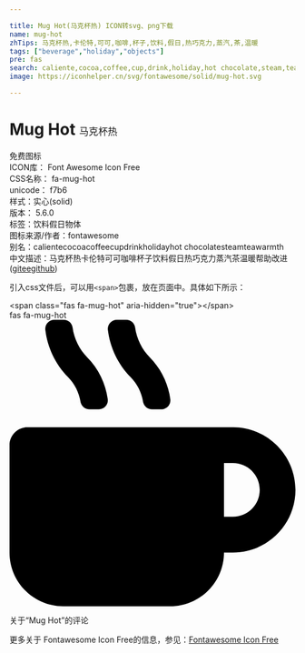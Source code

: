 ```yaml
---

title: Mug Hot(马克杯热) ICON转svg、png下载
name: mug-hot
zhTips: 马克杯热,卡伦特,可可,咖啡,杯子,饮料,假日,热巧克力,蒸汽,茶,温暖
tags: ["beverage","holiday","objects"]
pre: fas
search: caliente,cocoa,coffee,cup,drink,holiday,hot chocolate,steam,tea,warmth
image: https://iconhelper.cn/svg/fontawesome/solid/mug-hot.svg

---
```


# Mug Hot  <small style="font-size: 60%;font-weight: 100">马克杯热</small>


<div class="detail-page">
<p>
<span><span class="badge-success badge">免费图标</span> </span>
<br/>
<span>
ICON库：
<span class="badge-secondary badge">Font Awesome Icon Free</span> 
</span>
<br/>
<span>
CSS名称：
<span class="badge-secondary badge">fa-mug-hot</span> 
</span>
<br/>
<span>
unicode：
<span class="badge-secondary badge">f7b6</span> 
<copy-btn content='f7b6' btn-title=""></copy-btn>
<copy-btn :content='String.fromCodePoint(parseInt("f7b6", 16))' btn-title="复制U"></copy-btn>
</span><br/><span>样式：<span class="badge-light badge">实心(solid)</span></span>
<br/>
<span>
版本：
<span class="badge-secondary badge">5.6.0</span> 
</span><br/><span>标签：<span class="badge-light badge"><router-link to="/tags/beverage.html">饮料</router-link></span><span class="badge-light badge"><router-link to="/tags/holiday.html">假日</router-link></span><span class="badge-light badge"><router-link to="/tags/objects.html">物体</router-link></span></span>
<br/>
<span>图标来源/作者：<span class="badge-light badge">fontawesome</span></span> 
<br/>
<span>别名：<span class="badge-light badge">caliente</span><span class="badge-light badge">cocoa</span><span class="badge-light badge">coffee</span><span class="badge-light badge">cup</span><span class="badge-light badge">drink</span><span class="badge-light badge">holiday</span><span class="badge-light badge">hot chocolate</span><span class="badge-light badge">steam</span><span class="badge-light badge">tea</span><span class="badge-light badge">warmth</span></span><br/><span class="zh-detail">中文描述：<span class="badge-primary badge">马克杯热</span><span class="badge-primary badge">卡伦特</span><span class="badge-primary badge">可可</span><span class="badge-primary badge">咖啡</span><span class="badge-primary badge">杯子</span><span class="badge-primary badge">饮料</span><span class="badge-primary badge">假日</span><span class="badge-primary badge">热巧克力</span><span class="badge-primary badge">蒸汽</span><span class="badge-primary badge">茶</span><span class="badge-primary badge">温暖</span><span class="help-link"><span>帮助改进</span>(<a href="https://gitee.com/liuwave/icon-helper/edit/master/json/fontawesome/solid/mug-hot.json" target="_blank" rel="noopener noreferrer">gitee</a><a href="https://github.com/liuwave/icon-helper/edit/master/json/fontawesome/solid/mug-hot.json" target="_blank" rel="noopener noreferrer">github</a></span>)</span><br/>
</p>
</div>
<div class="alert alert-dark">
  <i class="fas fa-mug-hot fa-xs"></i>
  <i class="fas fa-mug-hot fa-sm"></i>
  <i class="fas fa-mug-hot fa-lg"></i>
  <i class="fas fa-mug-hot fa-2x"></i>
  <i class="fas fa-mug-hot fa-3x"></i>
  <i class="fas fa-mug-hot fa-5x"></i>
  <i class="fas fa-mug-hot fa-7x"></i>
</div>
<div>
  <p>引入css文件后，可以用<code>&lt;span&gt;</code>包裹，放在页面中。具体如下所示：    
  </p>
  <div class="alert alert-primary" style="font-size: 14px">
    &lt;span class="fas fa-mug-hot" aria-hidden="true"&gt;&lt;/span&gt;
    <copy-btn content='<span class="fas fa-mug-hot" aria-hidden="true"></span>'></copy-btn>
  </div>
  <div class="alert alert-secondary">
    <i class="fas fa-mug-hot"
    style="font-size: 24px"
    aria-hidden="true"></i> fas fa-mug-hot
    <copy-btn content="fas fa-mug-hot" btn-title="复制图标名称"></copy-btn>
  </div>
</div>
<div id="svg" class="svg-wrap">
<svg xmlns="http://www.w3.org/2000/svg" viewBox="0 0 512 512"><path d="M127.1 146.5c1.3 7.7 8 13.5 16 13.5h16.5c9.8 0 17.6-8.5 16.3-18-3.8-28.2-16.4-54.2-36.6-74.7-14.4-14.7-23.6-33.3-26.4-53.5C111.8 5.9 105 0 96.8 0H80.4C70.6 0 63 8.5 64.1 18c3.9 31.9 18 61.3 40.6 84.4 12 12.2 19.7 27.5 22.4 44.1zm112 0c1.3 7.7 8 13.5 16 13.5h16.5c9.8 0 17.6-8.5 16.3-18-3.8-28.2-16.4-54.2-36.6-74.7-14.4-14.7-23.6-33.3-26.4-53.5C223.8 5.9 217 0 208.8 0h-16.4c-9.8 0-17.5 8.5-16.3 18 3.9 31.9 18 61.3 40.6 84.4 12 12.2 19.7 27.5 22.4 44.1zM400 192H32c-17.7 0-32 14.3-32 32v192c0 53 43 96 96 96h192c53 0 96-43 96-96h16c61.8 0 112-50.2 112-112s-50.2-112-112-112zm0 160h-16v-96h16c26.5 0 48 21.5 48 48s-21.5 48-48 48z"/></svg>
</div>
<detail full-name='fa-mug-hot'></detail>

<Vssue title="关于“Mug Hot”的评论" >关于“Mug Hot”的评论</Vssue>
    
<div><p>更多关于  Fontawesome Icon Free的信息，参见：<a target="_blank" href="https://iconhelper.cn/fontawesome.html">Fontawesome Icon Free</a>
</p></div>
